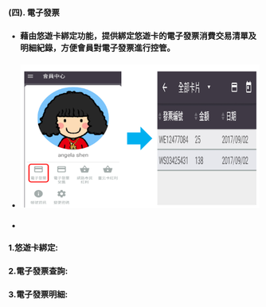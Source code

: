 ### \(四\). 電子發票

* ### 藉由悠遊卡綁定功能，提供綁定悠遊卡的電子發票消費交易清單及明細紀錄，方便會員對電子發票進行控管。
* ### ![](/assets/YoYo_5.png)
* ### 

### 1.**悠遊卡綁定:**

     

### 2.電子發票查詢:

### 3.電子發票明細:

### 



